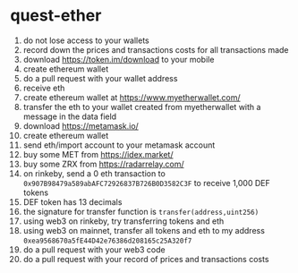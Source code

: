 # quest-ether

1. do not lose access to your wallets
1. record down the prices and transactions costs for all transactions made
1. download https://token.im/download to your mobile
1. create ethereum wallet
1. do a pull request with your wallet address
1. receive eth
1. create ethereum wallet at https://www.myetherwallet.com/
1. transfer the eth to your wallet created from myetherwallet with a message in the data field
1. download https://metamask.io/
1. create ethereum wallet
1. send eth/import account to your metamask account
1. buy some MET from https://idex.market/
1. buy some ZRX from https://radarrelay.com/
1. on rinkeby, send a 0 eth transaction to `0x907B98479a589abAFC72926837B726B0D3582C3F` to receive 1,000 DEF tokens
1. DEF token has 13 decimals
1. the signature for transfer function is `transfer(address,uint256)`
1. using web3 on rinkeby, try transferring tokens and eth
1. using web3 on mainnet, transfer all tokens and eth to my address `0xea9568670a5fE44D42e76386d208165c25A320f7`
1. do a pull request with your web3 code
1. do a pull request with your record of prices and transactions costs
